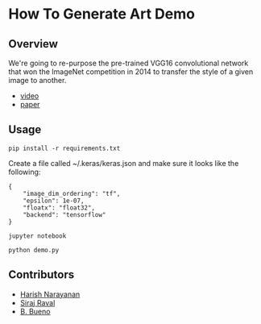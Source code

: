 # How To Generate Art Demo

## Overview

We're going to re-purpose the pre-trained VGG16 convolutional network that won the ImageNet competition in 2014 to transfer the style of a given image to another.

- [video](https://youtu.be/Oex0eWoU7AQ)  
- [paper](https://arxiv.org/abs/1508.06576)

## Usage

`pip install -r requirements.txt` 

Create a file called ~/.keras/keras.json and make sure it looks like the following:

   ````
   {
       "image_dim_ordering": "tf",
       "epsilon": 1e-07,
       "floatx": "float32",
       "backend": "tensorflow"
   }
   ````

`jupyter notebook`

`python demo.py`

## Contributors

- [Harish Narayanan](https://github.com/hnarayanan)
- [Siraj Raval](https://github.com/llSourcell)
- [B. Bueno](https://github.com/bbueno25)
